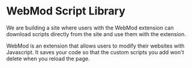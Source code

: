 WebMod Script Library
=================

We are building a site where users with the WebMod extension can download scripts directly from the site and use them with the extension. 

WebMod is an extension that allows users to modify their websites with Javascript. It saves your code so that the 
custom scripts you add won't delete when you reload the page. 